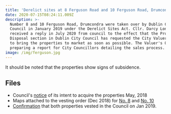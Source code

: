 ```yaml
---
title: 'Derelict sites at 8 Ferguson Road and 10 Ferguson Road, Drumcondra'
date: 2020-07-15T08:24:11.009Z
description: >-
  Number 8 and 10 Ferguson Road, Drumcondra were taken over by Dublin City
  Council in January 2019 under the Derelict Sites Act. Cllr. Darcy Lonergan
  received a reply in July 2020 from council to the effect that the Property
  Disposal section in Dublin City Council has requested the City Valuer's Office
  to bring the properties to market as soon as possible. The Valuer's Office is
  preparing a report for City Councillors detailing the sales process.
image: /img/ferguson.jpg
---
```

It should be noted that the properties show signs of subsidence.

## Files

* Council's [notice](/docs/ferguson-Notice-of-Intention-to-Acquire-Compulsorily.pdf) of its intent to acquire the properties May, 2018
* Maps attached to the vesting order (Dec 2018) for [No. 8](/docs/ferguson-Map-No-8-Ferguson-Road.pdf) and [No. 10](/docs/ferguson-Map-No-10-Ferguson-Road.pdf)
* [Confirmation](/docs/ferguson-Report-No-572019.pdf) that both properties vested in the Council on Jan 2019.
